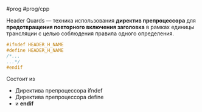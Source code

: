 #prog #prog/cpp 

Header Quards — техника использования **директив препроцессора** для **предотвращения повторного включения заголовка** в рамках единицы трансляции с целью соблюдения правила одного определения.

```c++
#ifndef HEADER_H_NAME
#define HEADER_H_NAME
/*...
...*/
#endif
```

Состоит из 
- Директива препроцессора ifndef
- Директива препроцессора define
- и **endif**
